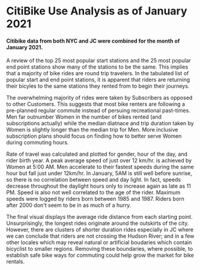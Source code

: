 # CitiBike Use Analysis as of January 2021
#### Citibike data from both NYC and JC were combined for the month of January 2021.  

A review of the top 25 most popular start stations and the 25 most popular end point stations show many of the stations to be the same.  This implies that a majority of bike rides are round trip travelers.  In the tabulated list of popular start and end point stations, it is apparent that riders are returning their bicyles to the same stations they rented from to begin their journeys.

The overwhelming majority of rides were taken by Subscribers as opposed to other Customers.  This suggests that most bike renters are following a pre-planned regular commute instead of persuing recreational past-times.  Men far outnumber Women in the number of bikes rented (and subscriptions actually) while the median diatnace and trip duration taken by Women is slightly longer than the median trip for Men.  More inclusive subscription plans should focus on finding how to better serve Women during commuting hours. 

Rate of travel was calculated and plotted for gender, hour of the day, and rider birth year.  A peak average speed of just over 12 km/hr. is achieved by Women at 5:00 AM.  Men accelerate to their fastest speeds during the same hour but fall just under 12km/hr.  In January, 5AM is still well before sunrise, so there is no correlation between speed and day light.  In fact, speeds decrease throughout the daylight hours only to increase again as late as 11 PM.  Speed is also not well correlated to the age of the rider.  Maximum speeds were logged by riders born between 1985 and 1987.  Riders born after 2000 don't seem to be in as much of a hurry.  

The final visual displays the average ride distance from each starting point.  Unsurprisingly, the longest rides originate around the outskirts of the city.  However, there are clusters of shorter duration rides especially in JC where we can conclude that riders are not crossing the Hudson River; and in a few other locales which may reveal natural or artificial boudaries which contain bicyclist to smaller regions.  Removing these boundaries, where possible, to establish safe bike ways for commuting could help grow the market for bike rentals.
